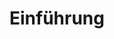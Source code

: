 ---
layout: redirect.njk
tags: page
key: introduction_de
title: Einführung
redirect: /de/accessibility/introduction/about-accessibility/
parent: accessibility_de
order: 1
---